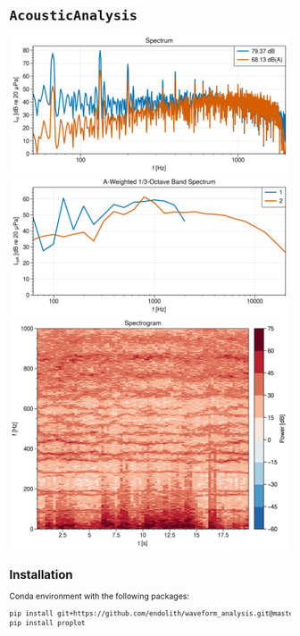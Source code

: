 # `AcousticAnalysis`

<img src="doc/img/spectrum_narrow.png" width=500></img>
<img src="doc/img/spectrum_proportional_A.png" width=500></img>
<img src="doc/img/spectrogram.png" width=500></img>

## Installation

Conda environment with the following packages:

```bash
pip install git+https://github.com/endolith/waveform_analysis.git@master
pip install proplot
```
